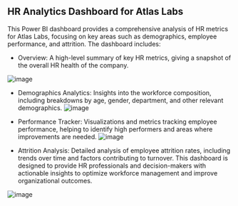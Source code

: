 ## HR Analytics Dashboard for Atlas Labs
This Power BI dashboard provides a comprehensive analysis of HR metrics for Atlas Labs, focusing on key areas such as demographics, employee performance, and attrition. 
The dashboard includes:

- Overview: A high-level summary of key HR metrics, giving a snapshot of the overall HR health of the company.
  
![image](https://github.com/user-attachments/assets/962b2fd4-3f65-4d4f-b221-96edf099d413)


- Demographics Analytics: Insights into the workforce composition, including breakdowns by age, gender, department, and other relevant demographics.
![image](https://github.com/user-attachments/assets/4876eb5d-0d9e-48d5-8ed8-960150cfc268)


- Performance Tracker: Visualizations and metrics tracking employee performance, helping to identify high performers and areas where improvements are needed.
![image](https://github.com/user-attachments/assets/39237006-1af4-4c95-9a40-c75d2a25e4f2)


- Attrition Analysis: Detailed analysis of employee attrition rates, including trends over time and factors contributing to turnover.
This dashboard is designed to provide HR professionals and decision-makers with actionable insights to optimize workforce management and improve organizational outcomes.

![image](https://github.com/user-attachments/assets/13278788-7a40-4037-b7a9-61d3223a031b)
